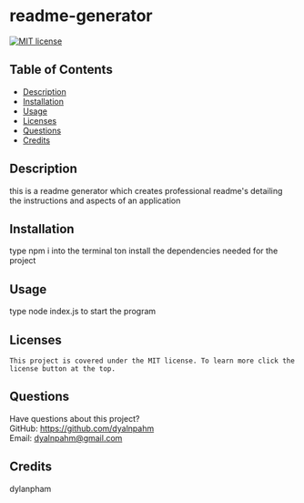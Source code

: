 # readme-generator

  [![MIT license](https://img.shields.io/badge/License-MIT-blue.svg)](https://mit-license.org/)

  ## Table of Contents
  * [Description](#description)
  * [Installation](#installation)
  * [Usage](#usage)
  * [Licenses](#licenses)
  * [Questions](#questions)
  * [Credits](#credits)
  
  ## Description
  this is a readme generator which creates professional readme's detailing the instructions and aspects of an application
  ## Installation
  type npm i into the terminal ton install the dependencies needed for the project
  ## Usage
  type node index.js to start the program
   ## Licenses
    This project is covered under the MIT license. To learn more click the license button at the top.
  
  ## Questions
  Have questions about this project?  
  GitHub: https://github.com/dyalnpahm  
  Email: dyalnpahm@gmail.com
  ## Credits
  dylanpham


